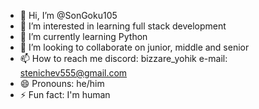 - 👋 Hi, I’m @SonGoku105
- 👀 I’m interested in learning full stack development
- 🌱 I’m currently learning Python
- 💞️ I’m looking to collaborate on junior, middle and senior
- 📫 How to reach me discord: bizzare_yohik e-mail: stenichev555@gmail.com
- 😄 Pronouns: he/him
- ⚡ Fun fact: I'm human

<!---
SonGoku105/SonGoku105 is a ✨ special ✨ repository because its `README.md` (this file) appears on your GitHub profile.
You can click the Preview link to take a look at your changes.
--->
